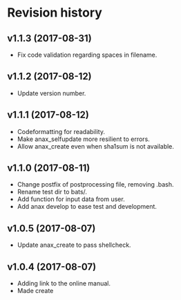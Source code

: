 Revision history
=================================


v1.1.3 (2017-08-31)
---------------------------------

* Fix code validation regarding spaces in filename.


v1.1.2 (2017-08-12)
---------------------------------

* Update version number.


v1.1.1 (2017-08-12)
---------------------------------

* Codeformatting for readability.
* Make anax_selfupdate more resilient to errors.
* Allow anax_create even when sha1sum is not available.


v1.1.0 (2017-08-11)
---------------------------------

* Change postfix of postprocessing file, removing .bash.
* Rename test dir to bats/.
* Add function for input data from user.
* Add anax develop to ease test and development.


v1.0.5 (2017-08-07)
---------------------------------

* Update anax_create to pass shellcheck.


v1.0.4 (2017-08-07)
---------------------------------

* Adding link to the online manual.
* Made create <dir> <template> work.


v1.0.3 (2017-08-05)
---------------------------------

* Install checking for rsync and curl.
* Adding anax check to check local environment.


v1.0.2 (2017-08-04)
---------------------------------

* Enabled create <dir> <template>.
* Made installation procedure work.
* Adding selfupdate.
* Adding config directory.
* Use composer to install binary.


v1.0.1 (2017-07-15)
---------------------------------

* Integrate with Bats.
* Move all code in functions.


v1.0.0 (2017-06-30)
---------------------------------

* First release, basic setup works.
